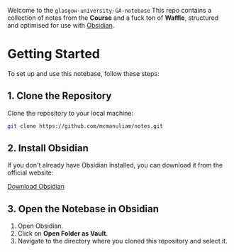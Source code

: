 Welcome to the `glasgow-university-GA-notebase` This repo contains a collection of notes from the **Course** and a fuck ton of **Waffle**, structured and optimised for use with [Obsidian](https://obsidian.md/).

# Getting Started
To set up and use this notebase, follow these steps:
## 1. Clone the Repository

Clone the repository to your local machine:

```bash
git clone https://github.com/mcmanuliam/notes.git
```
## 2. Install Obsidian

If you don't already have Obsidian installed, you can download it from the official website:

[Download Obsidian](https://obsidian.md/)

## 3. Open the Notebase in Obsidian

1. Open Obsidian.
2. Click on **Open Folder as Vault**.
3. Navigate to the directory where you cloned this repository and select it.
